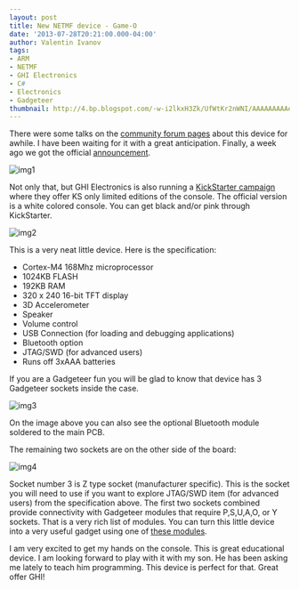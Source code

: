 ```yaml
---
layout: post
title: New NETMF device - Game-O
date: '2013-07-28T20:21:00.000-04:00'
author: Valentin Ivanov
tags:
- ARM
- NETMF
- GHI Electronics
- C#
- Electronics
- Gadgeteer
thumbnail: http://4.bp.blogspot.com/-w-i2lkxH3Zk/UfWtKr2nWNI/AAAAAAAAAeI/nWqeHM4rNB0/s72-c/448-0_large.jpg
---
```

There were some talks on the [community forum pages](https://www.ghielectronics.com/community) about this device for awhile. I have been waiting for it with a great anticipation. Finally, a week ago we got the official [announcement](https://www.ghielectronics.com/community/forum/topic?id=12661).

![img1](https://4.bp.blogspot.com/-w-i2lkxH3Zk/UfWtKr2nWNI/AAAAAAAAAeI/nWqeHM4rNB0/s1600/448-0_large.jpg)

Not only that, but GHI Electronics is also running a [KickStarter campaign](https://www.kickstarter.com/projects/1359959821/open-source-programmable-hand-held-console) where they offer KS only limited editions of the console. The official version is a white colored console. You can get black and/or pink through KickStarter.

![img2](https://2.bp.blogspot.com/-slXBA-mnjSE/UfWuLaGVT_I/AAAAAAAAAeY/b2Pan6vByxk/s1600/46b2440230090739c95fc081966fa61d_large.jpg)

This is a very neat little device. Here is the specification:

- Cortex-M4 168Mhz microprocessor
- 1024KB FLASH
- 192KB RAM
- 320 x 240 16-bit TFT display
- 3D Accelerometer
- Speaker
- Volume control
- USB Connection (for loading and debugging applications)
- Bluetooth option
- JTAG/SWD (for advanced users)
- Runs off 3xAAA batteries

If you are a Gadgeteer fun you will be glad to know that device has 3 Gadgeteer sockets inside the case.

![img3](https://4.bp.blogspot.com/-836mV9DUROA/UfWyCma1YPI/AAAAAAAAAe4/gqaomCe7iMI/s1600/IMG_1867%5B1%5D.JPG)

On the image above you can also see the optional Bluetooth module soldered to the main PCB.

The remaining two sockets are on the other side of the board:

![img4](https://1.bp.blogspot.com/-owa9hi8HrF0/UfWytUvmrzI/AAAAAAAAAfA/ORk14taEAHU/s1600/IMG_1868%5B1%5D.JPG)

Socket number 3 is Z type socket (manufacturer specific). This is the socket you will need to use if you want to explore JTAG/SWD item (for advanced users) from the specification above. The first two sockets combined provide connectivity with Gadgeteer modules that require P,S,U,A,O, or Y sockets. That is a very rich list of modules. You can turn this little device into a very useful gadget using one of [these modules](https://www.ghielectronics.com/catalog/category/275).

I am very excited to get my hands on the console. This is great educational device. I am looking forward to play with it with my son. He has been asking me lately to teach him programming. This device is perfect for that. Great offer GHI!